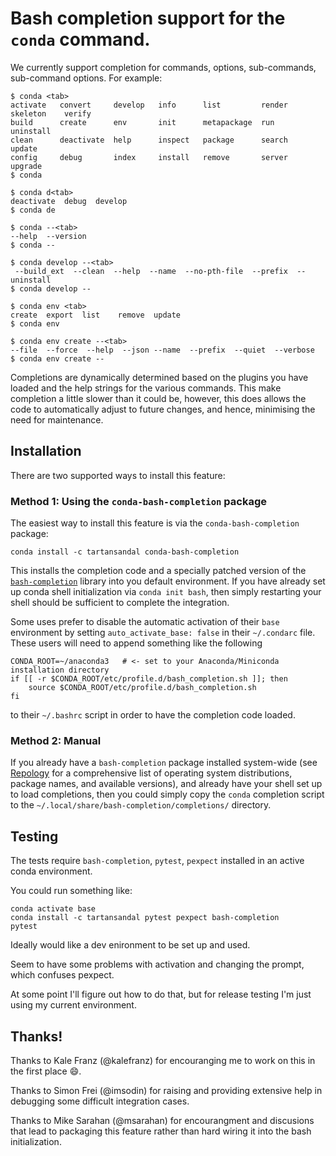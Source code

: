 # Bash completion support for the `conda` command.

We currently support completion for commands, options, sub-commands,
sub-command options.  For example:

```
$ conda <tab>
activate   convert     develop   info      list         render   skeleton    verify
build      create      env       init      metapackage  run      uninstall
clean      deactivate  help      inspect   package      search   update
config     debug       index     install   remove       server   upgrade
$ conda

$ conda d<tab>
deactivate  debug  develop
$ conda de

$ conda --<tab>
--help  --version
$ conda --

$ conda develop --<tab>
 --build_ext  --clean  --help  --name  --no-pth-file  --prefix  --uninstall
$ conda develop --

$ conda env <tab>
create  export  list    remove  update
$ conda env

$ conda env create --<tab>
--file  --force  --help  --json --name  --prefix  --quiet  --verbose
$ conda env create --
```

Completions are dynamically determined based on the plugins you have loaded and
the help strings for the various commands. This make completion a little slower
than it could be, however, this does allows the code to automatically adjust to
future changes, and hence, minimising the need for maintenance.

## Installation

There are two supported ways to install this feature:

### Method 1: Using the `conda-bash-completion` package

The easiest way to install this feature is via the `conda-bash-completion` package:
```
conda install -c tartansandal conda-bash-completion
```
This installs the completion code and a specially patched version of the
[`bash-completion`](https://github.com/scop/bash-completion) library into you default
environment.  If you have already set up conda shell initialization via `conda init
bash`, then simply restarting your shell should be sufficient to complete the
integration.

Some uses prefer to disable the automatic activation of their `base` environment by
setting `auto_activate_base: false` in their `~/.condarc` file.  These users
will need to append something like the following
```
CONDA_ROOT=~/anaconda3   # <- set to your Anaconda/Miniconda installation directory
if [[ -r $CONDA_ROOT/etc/profile.d/bash_completion.sh ]]; then
    source $CONDA_ROOT/etc/profile.d/bash_completion.sh
fi
```
to their `~/.bashrc` script in order to have the completion code loaded.

### Method 2: Manual

If you already have a `bash-completion` package installed system-wide (see
[Repology](https://repology.org/project/bash-completion) for a comprehensive list of
operating system distributions, package names, and available versions), and already have
your shell set up to load completions, then you could simply copy the `conda` completion
script to the `~/.local/share/bash-completion/completions/` directory.


## Testing

The tests require `bash-completion`, `pytest`, `pexpect` installed in an active
conda environment.

You could run something like:
```
conda activate base
conda install -c tartansandal pytest pexpect bash-completion
pytest
```

Ideally would like a dev enironment to be set up and used.

Seem to have some problems with activation and changing the prompt, which confuses
pexpect.

At some point I'll figure out how to do that, but for release testing I'm just using my
current environment.

## Thanks!

Thanks to Kale Franz (@kalefranz) for encouranging me to work on this in the first place
:smile:.

Thanks to Simon Frei (@imsodin) for raising and providing extensive help in debugging
some difficult integration cases.

Thanks to Mike Sarahan (@msarahan) for encourangment and discusions that lead to
packaging this feature rather than hard wiring it into the bash initialization.
